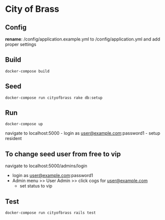 # City of Brass

## Config
**rename**: /config/application.example.yml to /config/application.yml and add proper settings

## Build
`docker-compose build`

## Seed
`docker-compose run cityofbrass rake db:setup`

## Run
`docker-compose up`

navigate to localhost:5000
	- login as user@example.com:password1
	- setup resident

## To change seed user from free to vip
navigate to localhost:5000/admins/login
* login as user@example.com:password1
* Admin menu >> User Admin >> click cogs for user@example.com
	* set status to vip

## Test
`docker-compose run cityofbrass rails test`